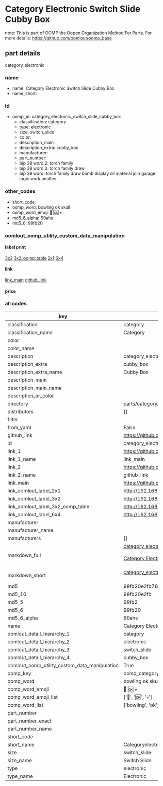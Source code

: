 # Category Electronic Switch Slide Cubby Box  

note: This is part of OOMP the Oopen Organization Method For Parts. For more details: https://github.com/oomlout/oomp_base

##  part details



category_electronic

### name
* name: Category Electronic Switch Slide Cubby Box
* name_short: 
### id
* oomp_id: category_electronic_switch_slide_cubby_box
  * classification: category
  * type: electronic
  * size: switch_slide
  * color: 
  * description_main: 
  * description_extra: cubby_box
  * manufacturer: 
  * part_number: 
  * bip 39 word 2: torch family
  * bip 39 word 3: torch family draw
  * bip 39 word: torch family draw bomb display oil material join garage logic work another

### other_codes
* short_code: 
* oomp_word: bowling ok skull
* oomp_word_emoji :bowling: :ok: :skull:
* md5_6_alpha: 60ahs
* md5_6: 99fb20






### oomlout_oomp_utility_custom_data_manipulation
#### label print
[3x2](http://192.168.1.245:1112/?label=oomp%2060ahs)
[3x2_oomp_table](http://192.168.1.107:1112/?label=oomp%2060ahs)
[2x1](http://192.168.1.242:1112/?label=oomp%2060ahs)
[6x4](http://192.168.1.55:1112/?label=oomp%2060ahs)    

#### link

[link_main](https://github.com/oomlout/oomlout_oomp_current_version_messy/tree/main/parts/category_electronic_switch_slide_cubby_box) [github_link](https://github.com/oomlout/oomlout_oomp_part_src/tree/main/parts/category_electronic_switch_slide_cubby_box)                             

#### price







### all codes 
| key | value |  
| --- | --- |  
| classification | category |  
| classification_name | Category |  
| color |  |  
| color_name |  |  
| description | category_electronic |  
| description_extra | cubby_box |  
| description_extra_name | Cubby Box |  
| description_main |  |  
| description_main_name |  |  
| description_or_color |   |  
| directory | parts/category_electronic_switch_slide_cubby_box |  
| distributors | [] |  
| filter |  |  
| from_yaml | False |  
| github_link | https://github.com/oomlout/oomlout_oomp_part_src/tree/main/parts/category_electronic_switch_slide_cubby_box |  
| id | category_electronic_switch_slide_cubby_box |  
| link_1 | https://github.com/oomlout/oomlout_oomp_current_version_messy/tree/main/parts/category_electronic_switch_slide_cubby_box |  
| link_1_name | link_main |  
| link_2 | https://github.com/oomlout/oomlout_oomp_part_src/tree/main/parts/category_electronic_switch_slide_cubby_box |  
| link_2_name | github_link |  
| link_main | https://github.com/oomlout/oomlout_oomp_current_version_messy/tree/main/parts/category_electronic_switch_slide_cubby_box |  
| link_oomlout_label_2x1 | http://192.168.1.242:1112/?label=oomp%2060ahs |  
| link_oomlout_label_3x2 | http://192.168.1.245:1112/?label=oomp%2060ahs |  
| link_oomlout_label_3x2_oomp_table | http://192.168.1.107:1112/?label=oomp%2060ahs |  
| link_oomlout_label_6x4 | http://192.168.1.55:1112/?label=oomp%2060ahs |  
| manufacturer |  |  
| manufacturer_name |  |  
| manufacturers | [] |  
| markdown_full | [category_electronic_switch_slide_cubby_box](https://github.com/oomlout/oomlout_oomp_current_version_messy/tree/main/parts/category_electronic_switch_slide_cubby_box)<br>[](https://github.com/oomlout/oomlout_oomp_current_version_messy/tree/main/parts/category_electronic_switch_slide_cubby_box)<br>[Category Electronic Switch Slide Cubby Box](https://github.com/oomlout/oomlout_oomp_current_version_messy/tree/main/parts/category_electronic_switch_slide_cubby_box)<br><br> |  
| markdown_short | [category_electronic_switch_slide_cubby_box](https://github.com/oomlout/oomlout_oomp_current_version_messy/tree/main/parts/category_electronic_switch_slide_cubby_box)<br><br> |  
| md5 | 99fb20e2fb78311e671fc19284d4a72a |  
| md5_10 | 99fb20e2fb |  
| md5_5 | 99fb2 |  
| md5_6 | 99fb20 |  
| md5_6_alpha | 60ahs |  
| name | Category Electronic Switch Slide Cubby Box |  
| oomlout_detail_hierarchy_1 | category |  
| oomlout_detail_hierarchy_2 | electronic |  
| oomlout_detail_hierarchy_3 | switch_slide |  
| oomlout_detail_hierarchy_4 | cubby_box |  
| oomlout_oomp_utility_custom_data_manipulation | True |  
| oomp_key | oomp_category_electronic_switch_slide_cubby_box |  
| oomp_word | bowling ok skull |  
| oomp_word_emoji | :bowling: :ok: :skull: |  
| oomp_word_emoji_list | [':bowling:', ':ok:', ':skull:'] |  
| oomp_word_list | ['bowling', 'ok', 'skull'] |  
| part_number |  |  
| part_number_exact |  |  
| part_number_name |  |  
| short_code |  |  
| short_name | Categoryelectronic |  
| size | switch_slide |  
| size_name | Switch Slide |  
| type | electronic |  
| type_name | Electronic |  
